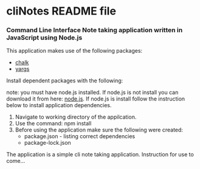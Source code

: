 # cliNotes README file

### Command Line Interface Note taking application written in JavaScript using Node.js

This application makes use of the following packages:
* [chalk](https://www.npmjs.com/package/chalk "npm package")
* [yargs](https://www.npmjs.com/search?q=yargs "npm package")

Install dependent packages with the following:

note: you must have node.js installed. If node.js is not install you can download it from here: [node.js](https://nodejs.org/en/ "Official Site"). If node.js is install follow the instruction below to install application dependencies.

1. Navigate to working directory of the appilcation.
2. Use the command: npm install
3. Before using the application make sure the following were created:
    * package.json - listing correct dependencies
    * package-lock.json 

The application is a simple cli note taking application.
Instruction for use to come...